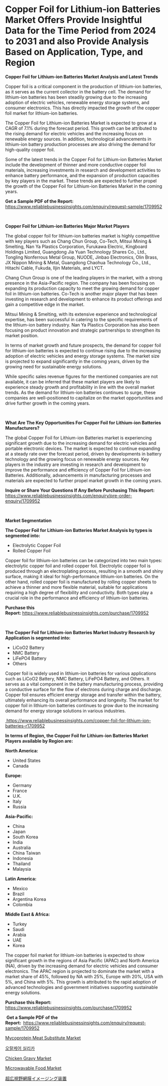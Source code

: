 <p><h1>Copper Foil for Lithium-ion Batteries Market Offers Provide Insightful Data for the Time Period from 2024 to 2031 and also Provide Analysis Based on Application, Type, and Region</h1></p><p><strong>Copper Foil for Lithium-ion Batteries Market Analysis and Latest Trends</strong></p>
<p><p>Copper foil is a critical component in the production of lithium-ion batteries, as it serves as the current collector in the battery cell. The demand for lithium-ion batteries has been steadily growing due to the increasing adoption of electric vehicles, renewable energy storage systems, and consumer electronics. This has directly impacted the growth of the copper foil market for lithium-ion batteries.</p><p>The Copper Foil for Lithium-ion Batteries Market is expected to grow at a CAGR of 7.1% during the forecast period. This growth can be attributed to the rising demand for electric vehicles and the increasing focus on renewable energy sources. In addition, technological advancements in lithium-ion battery production processes are also driving the demand for high-quality copper foil.</p><p>Some of the latest trends in the Copper Foil for Lithium-ion Batteries Market include the development of thinner and more conductive copper foil materials, increasing investments in research and development activities to enhance battery performance, and the expansion of production capacities by key players in the market. These trends are expected to further propel the growth of the Copper Foil for Lithium-ion Batteries Market in the coming years.</p></p>
<p><strong>Get a Sample PDF of the Report:&nbsp;</strong> <a href="https://www.reliablebusinessinsights.com/enquiry/request-sample/1709952">https://www.reliablebusinessinsights.com/enquiry/request-sample/1709952</a></p>
<p>&nbsp;</p>
<p><strong>Copper Foil for Lithium-ion Batteries Major Market Players</strong></p>
<p><p>The global copper foil for lithium-ion batteries market is highly competitive with key players such as Chang Chun Group, Co-Tech, Mitsui Mining & Smelting, Nan Ya Plastics Corporation, Furukawa Electric, Kingboard Holdings Limited, Guangdong Jia Yuan Technology Shares Co., Ltd., Tongling Nonferrous Metal Group, NUODE, Jinbao Electronics, Olin Brass, JX Nippon Mining & Metal, Guangdong Chaohua Technology Co., Ltd., Hitachi Cable, Fukuda, Iljin Materials, and LYCT.</p><p>Chang Chun Group is one of the leading players in the market, with a strong presence in the Asia-Pacific region. The company has been focusing on expanding its production capacity to meet the growing demand for copper foil in lithium-ion batteries. Co-Tech is another major player that has been investing in research and development to enhance its product offerings and gain a competitive edge in the market.</p><p>Mitsui Mining & Smelting, with its extensive experience and technological expertise, has been successful in catering to the specific requirements of the lithium-ion battery industry. Nan Ya Plastics Corporation has also been focusing on product innovation and strategic partnerships to strengthen its market position.</p><p>In terms of market growth and future prospects, the demand for copper foil for lithium-ion batteries is expected to continue rising due to the increasing adoption of electric vehicles and energy storage systems. The market size is projected to expand significantly in the coming years, driven by the growing need for sustainable energy solutions.</p><p>While specific sales revenue figures for the mentioned companies are not available, it can be inferred that these market players are likely to experience steady growth and profitability in line with the overall market trends. As the demand for lithium-ion batteries continues to surge, these companies are well-positioned to capitalize on the market opportunities and drive further growth in the coming years.</p></p>
<p>&nbsp;</p>
<p><strong>What Are The Key Opportunities For Copper Foil for Lithium-ion Batteries Manufacturers?</strong></p>
<p><p>The global Copper Foil for Lithium-ion Batteries market is experiencing significant growth due to the increasing demand for electric vehicles and portable electronic devices. The market is expected to continue expanding at a steady rate over the forecast period, driven by developments in battery technology and the growing focus on renewable energy sources. Key players in the industry are investing in research and development to improve the performance and efficiency of Copper Foil for Lithium-ion Batteries. Additionally, advancements in manufacturing processes and materials are expected to further propel market growth in the coming years.</p></p>
<p><strong>Inquire or Share Your Questions If Any Before Purchasing This Report:</strong> <a href="https://www.reliablebusinessinsights.com/enquiry/pre-order-enquiry/1709952">https://www.reliablebusinessinsights.com/enquiry/pre-order-enquiry/1709952</a></p>
<p>&nbsp;</p>
<p><strong>Market Segmentation</strong></p>
<p><strong>The Copper Foil for Lithium-ion Batteries Market Analysis by types is segmented into:</strong></p>
<p><ul><li>Electrolytic Copper Foil</li><li>Rolled Copper Foil</li></ul></p>
<p><p>Copper foil for lithium-ion batteries can be categorized into two main types: electrolytic copper foil and rolled copper foil. Electrolytic copper foil is produced through an electroplating process, resulting in a smooth and shiny surface, making it ideal for high-performance lithium-ion batteries. On the other hand, rolled copper foil is manufactured by rolling copper sheets to achieve a thinner and more flexible material, suitable for applications requiring a high degree of flexibility and conductivity. Both types play a crucial role in the performance and efficiency of lithium-ion batteries.</p></p>
<p><strong>Purchase this Report:&nbsp;</strong><a href="https://www.reliablebusinessinsights.com/purchase/1709952">https://www.reliablebusinessinsights.com/purchase/1709952</a></p>
<p>&nbsp;</p>
<p><strong>The Copper Foil for Lithium-ion Batteries Market Industry Research by Application is segmented into:</strong></p>
<p><ul><li>LiCoO2 Battery</li><li>NMC Battery</li><li>LiFePO4 Battery</li><li>Others</li></ul></p>
<p><p>Copper foil is widely used in lithium-ion batteries for various applications such as LiCoO2 Battery, NMC Battery, LiFePO4 Battery, and Others. It serves as a vital component in the battery manufacturing process, providing a conductive surface for the flow of electrons during charge and discharge. Copper foil ensures efficient energy storage and transfer within the battery, ultimately enhancing its overall performance and longevity. The market for copper foil in lithium-ion batteries continues to grow due to the increasing demand for energy storage solutions in various industries.</p></p>
<p><a href="https://www.reliablebusinessinsights.com/copper-foil-for-lithium-ion-batteries-r1709952">&nbsp;https://www.reliablebusinessinsights.com/copper-foil-for-lithium-ion-batteries-r1709952</a></p>
<p><strong>In terms of Region, the Copper Foil for Lithium-ion Batteries Market Players available by Region are:</strong></p>
<p>
    <p> <strong> North America: </strong>
        <ul>
            <li>United States</li>
            <li>Canada</li>
        </ul>
        </p> 
    <p> <strong> Europe: </strong>
        <ul>
            <li>Germany</li>
            <li>France</li>
            <li>U.K.</li>
            <li>Italy</li>
            <li>Russia</li>
        </ul>
        </p> 
    <p> <strong> Asia-Pacific: </strong>
        <ul>
            <li>China</li>
            <li>Japan</li>
            <li>South Korea</li>
            <li>India</li>
            <li>Australia</li>
            <li>China Taiwan</li>
            <li>Indonesia</li>
            <li>Thailand</li>
            <li>Malaysia</li>
        </ul>
        </p> 
    <p> <strong> Latin America: </strong>
        <ul>
            <li>Mexico</li>
            <li>Brazil</li>
            <li>Argentina Korea</li>
            <li>Colombia</li>
        </ul>
        </p> 
    <p> <strong> Middle East & Africa: </strong>
        <ul>
            <li>Turkey</li>
            <li>Saudi</li>
            <li>Arabia</li>
            <li>UAE</li>
            <li>Korea</li>
        </ul>
    </p>
    </p>
<p><p>The copper foil market for lithium-ion batteries is expected to show significant growth in the regions of Asia Pacific (APAC) and North America (NA), driven by the increasing demand for electric vehicles and consumer electronics. The APAC region is projected to dominate the market with a market share of 45%, followed by NA with 25%, Europe with 20%, USA with 5%, and China with 5%. This growth is attributed to the rapid adoption of advanced technologies and government initiatives supporting sustainable energy solutions.</p></p>
<p><strong>Purchase this Report: </strong><a href="https://www.reliablebusinessinsights.com/purchase/1709952">https://www.reliablebusinessinsights.com/purchase/1709952</a></p>
<p>&nbsp;<strong>Get a Sample PDF of the Report:&nbsp;&nbsp;</strong><a href="https://www.reliablebusinessinsights.com/enquiry/request-sample/1709952">https://www.reliablebusinessinsights.com/enquiry/request-sample/1709952</a></p>
<p><strong></strong></p>
<p><p><a href="https://issuu.com/reportprime-2/docs/mycoprotein-meat-substitute-market-size-2030.pptx">Mycoprotein Meat Substitute Market</a></p><p><a href="https://github.com/DavidRobb19/Market-Research-Report-List-1/blob/main/8515908110201.md">오랄케어 실리카</a></p><p><a href="https://github.com/JeanneSawayn2023/Market-Research-Report-List-1/blob/main/chicken-gravy-market.md">Chicken Gravy Market</a></p><p><a href="https://github.com/PeterParrish5/Market-Research-Report-List-5/blob/main/microwavable-food-market.md">Microwavable Food Market</a></p><p><a href="https://github.com/xnljig2898992/Market-Research-Report-List-2/blob/main/9903755126118.md">超広視野網膜イメージング装置</a></p></p>